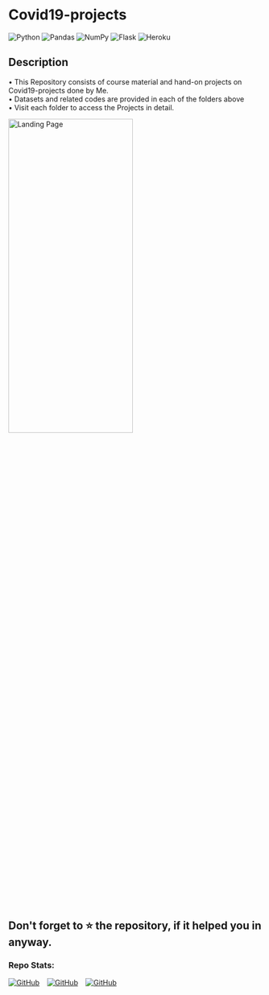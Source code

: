 # Covid19-projects

<img alt="Python" src="https://img.shields.io/badge/python%20-%2314354C.svg?&style=for-the-badge&logo=python&logoColor=white" /> <img alt="Pandas" src="https://img.shields.io/badge/pandas%20-%23150458.svg?&style=for-the-badge&logo=pandas&logoColor=white" /> <img alt="NumPy" src="https://img.shields.io/badge/numpy%20-%23013243.svg?&style=for-the-badge&logo=numpy&logoColor=white" /> <img alt="Flask" src="https://img.shields.io/badge/flask%20-%23000.svg?&style=for-the-badge&logo=flask&logoColor=white" /> <img alt="Heroku" src="https://img.shields.io/badge/heroku%20-%23430098.svg?&style=for-the-badge&logo=heroku&logoColor=white" />	


## Description
• This Repository consists of course material and hand-on projects on Covid19-projects done by Me.\
• Datasets and related codes are provided in each of the folders above\
• Visit each folder to access the Projects in detail.




<img src="https://github.com/RIT-MESH/Covid19-projects/blob/main/coronavirus.jpg" alt="Landing Page" height="40%" width="70%" />

## Don't forget to ⭐ the repository, if it helped you in anyway.

### Repo Stats:
[![GitHub](https://img.shields.io/github/followers/RIT-MESH?style=social)](https://github.com/RIT-MESH)  &ensp;  [![GitHub](https://img.shields.io/github/stars/RIT-MESH/Covid19-projects?style=social)](https://github.com/RIT-MESH/Covid19-projects)  &ensp;  [![GitHub](https://img.shields.io/github/forks/RIT-MESH/Covid19-projects?style=social)](https://github.com/RIT-MESH/Covid19-projects)
